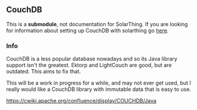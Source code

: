 ## CouchDB
This is a **submodule**, not documentation for SolarThing. If you are looking for information about
setting up CouchDB with solarthing go [here](../other/docs/couchdb_setup.md).

### Info
CouchDB is a less popular database nowadays and so its Java library support isn't the greatest. Ektorp and LightCouch
are good, but are outdated. This aims to fix that.

This will be a work in progress for a while, and may not ever get used, but I really would like a
CouchDB library with immutable data that is easy to use.

https://cwiki.apache.org/confluence/display/COUCHDB/Java
